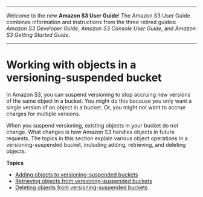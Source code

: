 --------

Welcome to the new **Amazon S3 User Guide**\! The Amazon S3 User Guide combines information and instructions from the three retired guides: *Amazon S3 Developer Guide*, *Amazon S3 Console User Guide*, and *Amazon S3 Getting Started Guide*\.

--------

# Working with objects in a versioning\-suspended bucket<a name="VersionSuspendedBehavior"></a>

In Amazon S3, you can suspend versioning to stop accruing new versions of the same object in a bucket\. You might do this because you only want a single version of an object in a bucket\. Or, you might not want to accrue charges for multiple versions\. 

When you suspend versioning, existing objects in your bucket do not change\. What changes is how Amazon S3 handles objects in future requests\. The topics in this section explain various object operations in a versioning\-suspended bucket, including adding, retrieving, and deleting objects\.

**Topics**
+ [Adding objects to versioning\-suspended buckets](AddingObjectstoVersionSuspendedBuckets.md)
+ [Retrieving objects from versioning\-suspended buckets](RetrievingObjectsfromVersioningSuspendedBuckets.md)
+ [Deleting objects from versioning\-suspended buckets](DeletingObjectsfromVersioningSuspendedBuckets.md)